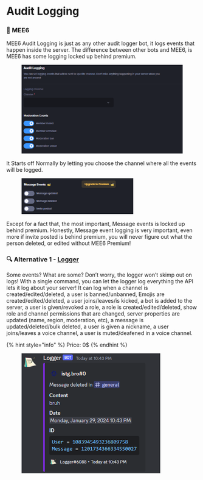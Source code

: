 # Audit Logging

### 👑 MEE6

MEE6 Audit Logging is just as any other audit logger bot, it logs events that happen inside the server. The difference between other bots and MEE6, is MEE6 has some logging locked up behind premium.

<figure><img src="../.gitbook/assets/image.png" alt=""><figcaption></figcaption></figure>

It Starts off Normally by letting you choose the channel where all the events will be logged.&#x20;

<figure><img src="../.gitbook/assets/image (1).png" alt=""><figcaption></figcaption></figure>

Except for a fact that, the most important, Message events is locked up behind premium. Honestly, Message event logging is very important, even more if invite posted is behind premium, you will never figure out what the person deleted, or edited without MEE6 Premium!

### 🔍 Alternative 1 - [Logger](https://logger.bot/)

Some events? What are some? Don’t worry, the logger won’t skimp out on logs! With a single command, you can let the logger log everything the API lets it log about your server! It can log when a channel is created/edited/deleted, a user is banned/unbanned, Emojis are created/edited/deleted, a user joins/leaves/is kicked, a bot is added to the server, a user is given/revoked a role, a role is created/edited/deleted, show role and channel permissions that are changed, server properties are updated (name, region, moderation, etc), a message is updated/deleted/bulk deleted, a user is given a nickname, a user joins/leaves a voice channel, a user is muted/deafened in a voice channel.

{% hint style="info" %}
Price: 0$
{% endhint %}

<figure><img src="../.gitbook/assets/image (51).png" alt=""><figcaption></figcaption></figure>
